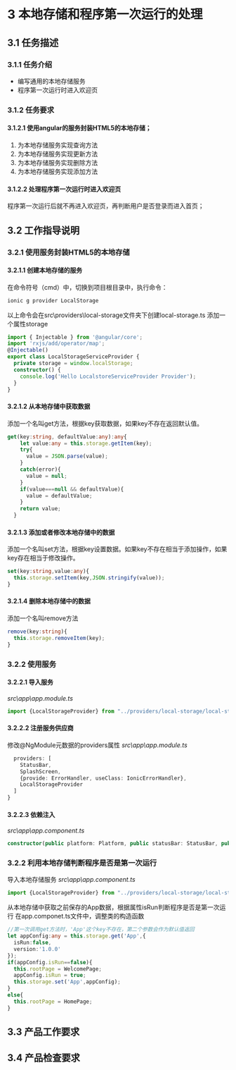 # 3 本地存储和程序第一次运行的处理
## 3.1 任务描述
### 3.1.1 任务介绍
- 编写通用的本地存储服务
- 程序第一次运行时进入欢迎页
### 3.1.2 任务要求
#### 3.1.2.1 使用angular的服务封装HTML5的本地存储；
1. 为本地存储服务实现查询方法
2. 为本地存储服务实现更新方法
3. 为本地存储服务实现删除方法
4. 为本地存储服务实现添加方法
 
#### 3.1.2.2 处理程序第一次运行时进入欢迎页
程序第一次运行后就不再进入欢迎页，再判断用户是否登录而进入首页；

## 3.2 工作指导说明
### 3.2.1 使用服务封装HTML5的本地存储
#### 3.2.1.1 创建本地存储的服务
在命令符号（cmd）中，切换到项目根目录中，执行命令：
```bash
ionic g provider LocalStorage
```
以上命令会在src\providers\local-storage文件夹下创建local-storage.ts
添加一个属性storage
```typescript
import { Injectable } from '@angular/core';
import 'rxjs/add/operator/map';
@Injectable()
export class LocalStorageServiceProvider {
  private storage = window.localStorage;
  constructor() {
    console.log('Hello LocalstoreServiceProvider Provider');
  }
}
```

#### 3.2.1.2 从本地存储中获取数据
添加一个名叫get方法，根据key获取数据，如果key不存在返回默认值。
```typescript
get(key:string, defaultValue:any):any{
    let value:any = this.storage.getItem(key);
    try{
      value = JSON.parse(value);
    }
    catch(error){
      value = null;
    }
    if(value===null && defaultValue){
      value = defaultValue;
    }
    return value;
  }
```

#### 3.2.1.3 添加或者修改本地存储中的数据
添加一个名叫set方法，根据key设置数据。如果key不存在相当于添加操作，如果key存在相当于修改操作。
```typescript
set(key:string,value:any){
  this.storage.setItem(key,JSON.stringify(value));
}
```

#### 3.2.1.4 删除本地存储中的数据
添加一个名叫remove方法
```typescript
remove(key:string){
  this.storage.removeItem(key);
}
```

### 3.2.2 使用服务
#### 3.2.2.1 导入服务
*src\app\app.module.ts*
```typescript
import {LocalStorageProvider} from "../providers/local-storage/local-storage";
```
#### 3.2.2.2 注册服务供应商
修改@NgModule元数据的providers属性
*src\app\app.module.ts*
```typescript
  providers: [
    StatusBar,
    SplashScreen,
    {provide: ErrorHandler, useClass: IonicErrorHandler},
    LocalStorageProvider
  ]
}
```
#### 3.2.2.3 依赖注入
*src\app\app.component.ts*
```typescript
constructor(public platform: Platform, public statusBar: StatusBar, public splashScreen: SplashScreen, private storage:LocalStorageProvider) {
```
### 3.2.2 利用本地存储判断程序是否是第一次运行
导入本地存储服务
*src\app\app.component.ts*
```typescript
import {LocalStorageProvider} from "../providers/local-storage/local-storage";
```
从本地存储中获取之前保存的App数据，根据属性isRun判断程序是否是第一次运行
在app.componet.ts文件中，调整类的构造函数
```typescript
//第一次调用get方法时，'App'这个key不存在，第二个参数会作为默认值返回 
let appConfig:any = this.storage.get('App',{
  isRun:false,
  version:'1.0.0'
});
if(appConfig.isRun==false){
  this.rootPage = WelcomePage;
  appConfig.isRun = true;
  this.storage.set('App',appConfig);
}
else{
  this.rootPage = HomePage;
}
```

## 3.3 产品工作要求

## 3.4 产品检查要求

